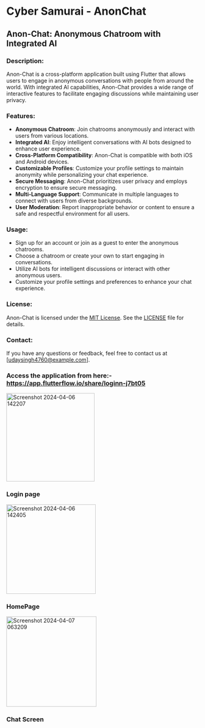 
# Cyber Samurai - AnonChat

## Anon-Chat: Anonymous Chatroom with Integrated AI

### Description:
Anon-Chat is a cross-platform application built using Flutter that allows users to engage in anonymous conversations with people from around the world. With integrated AI capabilities, Anon-Chat provides a wide range of interactive features to facilitate engaging discussions while maintaining user privacy.

### Features:
- **Anonymous Chatroom**: Join chatrooms anonymously and interact with users from various locations.
- **Integrated AI**: Enjoy intelligent conversations with AI bots designed to enhance user experience.
- **Cross-Platform Compatibility**: Anon-Chat is compatible with both iOS and Android devices.
- **Customizable Profiles**: Customize your profile settings to maintain anonymity while personalizing your chat experience.
- **Secure Messaging**: Anon-Chat prioritizes user privacy and employs encryption to ensure secure messaging.
- **Multi-Language Support**: Communicate in multiple languages to connect with users from diverse backgrounds.
- **User Moderation**: Report inappropriate behavior or content to ensure a safe and respectful environment for all users.


### Usage:
- Sign up for an account or join as a guest to enter the anonymous chatrooms.
- Choose a chatroom or create your own to start engaging in conversations.
- Utilize AI bots for intelligent discussions or interact with other anonymous users.
- Customize your profile settings and preferences to enhance your chat experience.



### License:
Anon-Chat is licensed under the [MIT License](LICENSE). See the [LICENSE](LICENSE) file for details.

### Contact:
If you have any questions or feedback, feel free to contact us at [udaysingh4760@example.com].

### Access the application from here:-https://app.flutterflow.io/share/loginn-j7bt05

<img width="231" alt="Screenshot 2024-04-06 142207" src="https://github.com/udaysingh2412/Cyber-samurai-AnonChat/assets/94116777/3bf7124a-c76e-4df7-b3cf-f2ed462e175b">


### Login page


<img width="234" alt="Screenshot 2024-04-06 142405" src="https://github.com/udaysingh2412/Cyber-samurai-AnonChat/assets/94116777/2c531fd5-2eb5-4b4c-806a-da3e0e75d5a5">

### HomePage

<img width="236" alt="Screenshot 2024-04-07 063209" src="https://github.com/udaysingh2412/Cyber-samurai-AnonChat/assets/94116777/47e1fbc7-5cfb-4f5a-92c6-ad62f14f901e">

### Chat Screen

